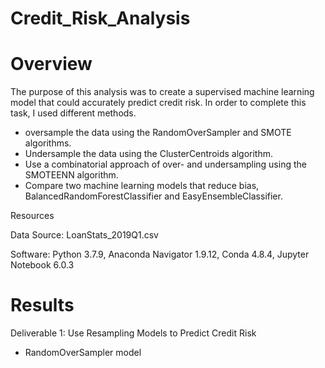 # Credit_Risk_Analysis

# Overview

The purpose of this analysis was to create a supervised machine learning model that could accurately predict credit risk. In order to complete this task, I used  different methods.

- oversample the data using the RandomOverSampler and SMOTE algorithms.
- Undersample the data using the ClusterCentroids algorithm.
- Use a combinatorial approach of over- and undersampling using the SMOTEENN algorithm.
- Compare two machine learning models that reduce bias, BalancedRandomForestClassifier and EasyEnsembleClassifier.

Resources

Data Source: LoanStats_2019Q1.csv

Software: Python 3.7.9, Anaconda Navigator 1.9.12, Conda 4.8.4, Jupyter Notebook 6.0.3

# Results

Deliverable 1: Use Resampling Models to Predict Credit Risk

- RandomOverSampler model 









